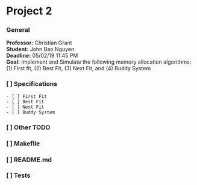 # Project 2
### General

**Professor:** Christian Grant  
**Student:** John Bao Nguyen  
**Deadline:** 05/02/19 11:45 PM  
**Goal:** Implement and Simulate the following memory allocation algorithms: (1) First fit, (2) Best Fit, (3) Next Fit, and (4) Buddy System   


### [ ] Specifications

    - [ ] First Fit
    - [ ] Best Fit
    - [ ] Next Fit
    - [ ] Buddy System


### [ ] Other TODO

### [ ] Makefile


### [ ] README.md

### [ ] Tests



